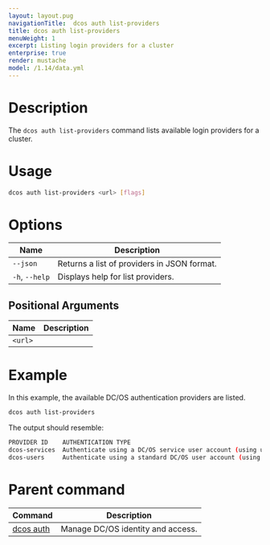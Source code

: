 ```yaml
---
layout: layout.pug
navigationTitle:  dcos auth list-providers
title: dcos auth list-providers
menuWeight: 1
excerpt: Listing login providers for a cluster
enterprise: true
render: mustache
model: /1.14/data.yml
---
```


# Description

The `dcos auth list-providers` command lists available login providers for a cluster.

# Usage

```bash
dcos auth list-providers <url> [flags]
```

# Options

| Name | Description |
|---------|-------------|
| `--json`   | Returns a list of providers in JSON format. |
| `-h`, `--help` | Displays help for list providers. |

## Positional Arguments

| Name | Description |
|---------|-------------|
| `<url>`  |    |

# Example

In this example, the available DC/OS authentication providers are listed.

```bash
dcos auth list-providers
```

The output should resemble:

```bash
PROVIDER ID    AUTHENTICATION TYPE
dcos-services  Authenticate using a DC/OS service user account (using username and private key)
dcos-users     Authenticate using a standard DC/OS user account (using username and password)
```

# Parent command

| Command | Description |
|---------|-------------|
| [dcos auth](/mesosphere/dcos/1.14/cli/command-reference/dcos-auth/) |  Manage DC/OS identity and access. |

